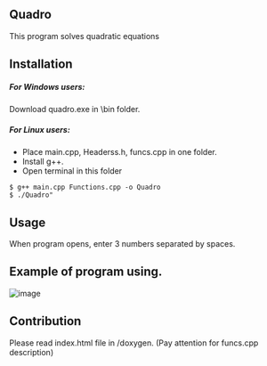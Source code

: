 ## Quadro
This program solves quadratic equations

## Installation
##### For Windows users:
Download quadro.exe in \bin folder.
##### For Linux users:
- Place main.cpp, Headerss.h, funcs.cpp in one folder. 
- Install g++.
- Open terminal in this folder
```
$ g++ main.cpp Functions.cpp -o Quadro
$ ./Quadro"
```
## Usage
When program opens, enter 3 numbers separated by spaces.

## Example of program using.
![image](https://user-images.githubusercontent.com/26509840/131129805-5a31048a-fe95-42fd-8686-4d1709f44a64.png)

## Contribution
Please read index.html file in /doxygen. (Pay attention for funcs.cpp description)
